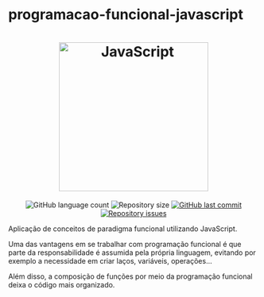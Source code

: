 # programacao-funcional-javascript

<h1 align="center">
    <img alt="JavaScript" title="#jsFuncionalReativo" src="imagens/f_js.jpg" width="300px" />
</h1>


<p align="center">

  <img alt="GitHub language count" src="https://img.shields.io/github/languages/count/DebAmorim/programacao-funcional-javascript">

  <img alt="Repository size" src="https://img.shields.io/github/repo-size/DebAmorim/programacao-funcional-javascript">
  
  <a href="https://github.com/DebAmorim/programacao-funcional-javascript/commits/master">
    <img alt="GitHub last commit" src="https://img.shields.io/github/last-commit/DebAmorim/programacao-funcional-javascript">
  </a>

  <a href="https://github.com/DebAmorim/programacao-funcional-javascript/issues">
    <img alt="Repository issues" src="https://img.shields.io/github/issues/DebAmorim/programacao-funcional-javascript">
  </a>
</p>

Aplicação de conceitos de paradigma funcional utilizando JavaScript.

Uma das vantagens em se trabalhar com programação funcional é que parte da responsabilidade é assumida pela própria linguagem, evitando por exemplo a necessidade em criar laços, variáveis, operações...

Além disso, a composição de funções por meio da programação funcional deixa o código mais organizado.